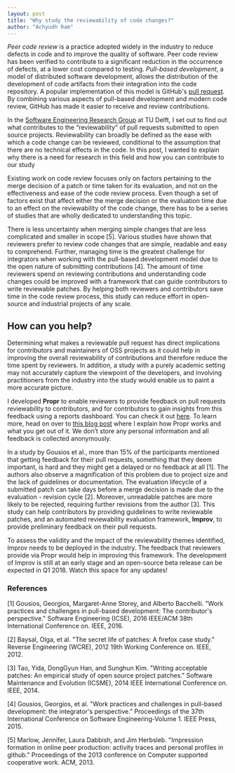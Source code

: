 ```yaml
---
layout: post
title: "Why study the reviewability of code changes?"
author: "Achyudh Ram"
---
```


_Peer code review_ is a practice adopted widely in the industry to reduce defects in code and to improve the quality of software. Peer code review has been verified to contribute to a significant reduction in the occurrence of defects, at a lower cost compared to testing. _Pull-based development_, a model of distributed software development, allows the distribution of the development of code artifacts from their integration into the code repository. A popular implementation of this model is GitHub's [pull request](https://help.github.com/articles/about-pull-requests/). By combining various aspects of pull-based development and modern code review, GitHub has made it easier to receive and review contributions. 

In the [Software Engineering Research Group](http://swerl.tudelft.nl/bin/view/Main/WebHome>") at TU Delft, I set out to find out what contributes to the “reviewability” of pull requests submitted to open source projects. Reviewability can broadly be defined as the ease with which a code change can be reviewed, conditional to the assumption that there are no technical effects in the code. In this post, I wanted to explain why there is a need for research in this field and how you can contribute to our study

Existing work on code review focuses only on factors pertaining to the merge decision of a patch or time taken for its evaluation, and not on the effectiveness and ease of the code review process. Even though a set of factors exist that affect either the merge decision or the evaluation time due to an effect on the reviewability of the code change, there has to be a series of studies that are wholly dedicated to understanding this topic.

There is less uncertainty when merging simple changes that are less complicated and smaller in scope [5]. Various studies have shown that reviewers prefer to review code changes that are simple, readable and easy to comprehend. Further, managing time is the greatest challenge for integrators when working with the pull-based development model due to the open nature of submitting contributions [4]. The amount of time reviewers spend on reviewing contributions and understanding code changes could be improved with a framework that can guide contributors to write reviewable patches. By helping both reviewers and contributors save time in the code review process, this study can reduce effort in open-source and industrial projects of any scale. 

## How can you help?
Determining what makes a reviewable pull request has direct implications for contributors and maintainers of OSS projects as it could help in improving the overall reviewability of contributions and therefore reduce the time spent by reviewers. In addition, a study with a purely academic setting may not accurately capture the viewpoint of the developers, and involving practitioners from the industry into the study would enable us to paint a more accurate picture. 

I developed **Propr** to enable reviewers to provide feedback on pull requests reviewability to contributors, and for contributors to gain insights from this feedback using a reports dashboard. You can check it out [here](http://propr.tudelft.nl). To learn more, head on over to [this blog post](http://blog.achyudh.xyz/2017-10-20/propr) where I explain how Propr works and what you get out of it. We don’t store any personal information and all feedback is collected anonymously.

In a study by Gousios et al., more than 15% of the participants mentioned that getting feedback for their pull requests, something that they deem important, is hard and they might get a delayed or no feedback at all [1]. The authors also observe a magnification of this problem due to project size and the lack of guidelines or documentation. The evaluation lifecycle of a submitted patch can take days before a merge decision is made due to the evaluation - revision cycle [2]. Moreover, unreadable patches are more likely to be rejected, requiring further revisions from the author [3]. This study can help contributors by providing guidelines to write reviewable patches, and an automated reviewability evaluation framework, **Improv**, to provide preliminary feedback on their pull requests. 

To assess the validity and the impact of the reviewability themes identified, Improv needs to be deployed in the industry. The feedback that reviewers provide via Propr would help in improving this framework. The development of Improv is still at an early stage and an open-source beta release can be expected in Q1 2018. Watch this space for any updates! 


### References
<div class="references"> <p>
[1] Gousios, Georgios, Margaret-Anne Storey, and Alberto Bacchelli. "Work practices and challenges in pull-based development: The contributor's perspective." Software Engineering (ICSE), 2016 IEEE/ACM 38th International Conference on. IEEE, 2016. <br>

[2] Baysal, Olga, et al. "The secret life of patches: A firefox case study." Reverse Engineering (WCRE), 2012 19th Working Conference on. IEEE, 2012. <br>

[3] Tao, Yida, DongGyun Han, and Sunghun Kim. "Writing acceptable patches: An empirical study of open source project patches." Software Maintenance and Evolution (ICSME), 2014 IEEE International Conference on. IEEE, 2014. <br>

[4] Gousios, Georgios, et al. "Work practices and challenges in pull-based development: the integrator's perspective." Proceedings of the 37th International Conference on Software Engineering-Volume 1. IEEE Press, 2015. <br>

[5] Marlow, Jennifer, Laura Dabbish, and Jim Herbsleb. "Impression formation in online peer production: activity traces and personal profiles in github." Proceedings of the 2013 conference on Computer supported cooperative work. ACM, 2013.
</p></div>

